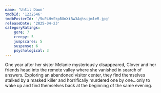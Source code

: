 ```yaml
---
name: 'Until Dawn'
tmdbId: '1232546'
tmdbPosterId: '/5uP4HvSkpBUnXiBw3AqhsijmleM.jpg'
releaseDate: '2025-04-23'
categoryRatings:
    gore: 7
    creepy: 5
    jumpscares: 5
    suspense: 6
    psychological: 3
---
```

One year after her sister Melanie mysteriously disappeared, Clover and her friends head into the remote valley where she vanished in search of answers. Exploring an abandoned visitor center, they find themselves stalked by a masked killer and horrifically murdered one by one…only to wake up and find themselves back at the beginning of the same evening.
